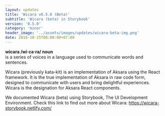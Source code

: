 ```yaml
---
layout: updates
title: 'Wicara v0.5.0 (Beta)'
subtitle: 'Wicara (beta) in Storybook'
version: '0.5.0'
category: 'minor'
header_image: '../assets/images/updates/wicara-beta-img.png'
date: 2018-10-25T00:00:00+07:00
---
```


**wicara /wi·ca·ra/ noun**<br />
is a series of voices in a language used to communicate words and sentences.

Wicara (previously kata-kit) is an implementation of Aksara using the React framework. It is the true implementation of Aksara in raw code form, designed to communicate with users and bring delightful experiences. Wicara is the designation for Aksara React components.

We documented Wicara (beta) using Storybook, The UI Development Environment. Check this link to find out more about Wicara: https://wicara-storybook.netlify.com/
